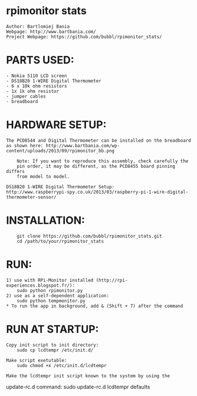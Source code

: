 rpimonitor stats
================

    Author: Bartlomiej Bania
    Webpage: http://www.bartbania.com/
    Project Webpage: https://github.com/bubbl/rpimonitor_stats/

PARTS USED:
===========

    - Nokia 5110 LCD screen
    - DS18B20 1-WIRE Digital Thermometer
    - 6 x 10k ohm resistors
    - 1x 1k ohm resistor
    - jumper cables
    - breadboard

HARDWARE SETUP:
===============

    The PCD8544 and Digital Thermometer can be installed on the breadboard 
    as shown here: http://www.bartbania.com/wp-content/uploads/2013/09/rpimonitor_bb.png
    
        Note: If you want to reproduce this assembly, check carefully the 
        pin order, it may be different, as the PCD8455 board pinning differs 
        from model to model.
    
    DS18B20 1-WIRE Digital Thermometer Setup:
    http://www.raspberrypi-spy.co.uk/2013/03/raspberry-pi-1-wire-digital-thermometer-sensor/

INSTALLATION:
=============

        git clone https://github.com/bubbl/rpimonitor_stats.git
        cd /path/to/your/rpimonitor_stats

RUN:
====

    1) use with RPi-Monitor installed (http://rpi-experiences.blogspot.fr/):
        sudo python rpimonitor.py
    2) use as a self-dependent application:
        sudo python tempmonitor.py
    * To run the app in background, add & (Shift + 7) after the command

RUN AT STARTUP:
===============

    Copy init script to init directory:
        sudo cp lcdtempr /etc/init.d/
    
    Make script exetutable: 
        sudo chmod +x /etc/init.d/lcdtempr
    
    Make the lcdtempr init script known to the system by using the 
update-rc.d command:
        sudo update-rc.d lcdtempr defaults
